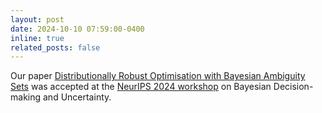 ```yaml
---
layout: post
date: 2024-10-10 07:59:00-0400
inline: true
related_posts: false
---
```


Our paper [Distributionally Robust Optimisation with Bayesian Ambiguity Sets](https://openreview.net/pdf?id=woNEqCWJ9g) was accepted at the [NeurIPS 2024 workshop](https://gp-seminar-series.github.io/neurips-2024/) on Bayesian Decision-making and Uncertainty.
